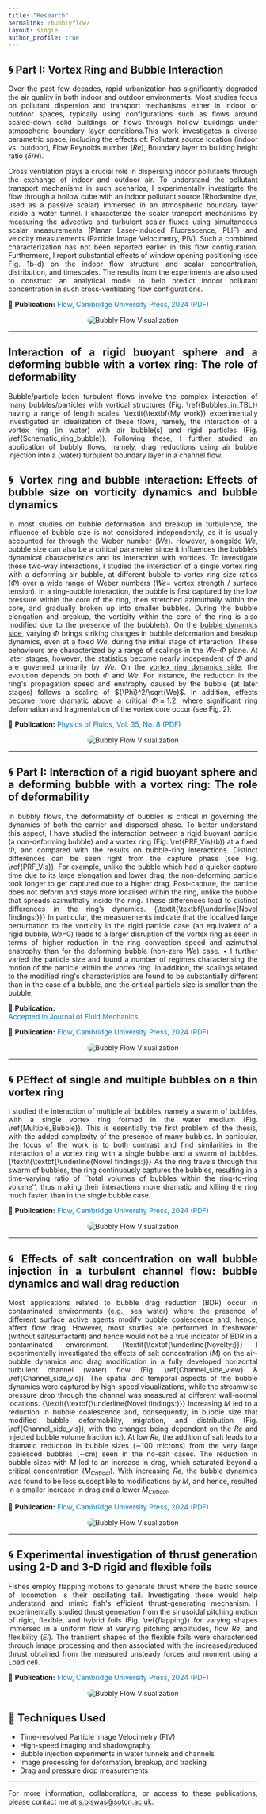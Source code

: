 ```yaml
---
title: "Research"
permalink: /bubblyflow/
layout: single
author_profile: true
---
```


## 🌀 **Part I: Vortex Ring and Bubble Interaction**

<div style="text-align: justify;">

Over the past few decades, rapid urbanization has significantly degraded the air quality in both indoor and outdoor environments. Most studies focus on pollutant dispersion and transport mechanisms either in indoor or outdoor spaces, typically using configurations such as flows around scaled-down solid buildings or flows through hollow buildings under atmospheric boundary layer conditions.This work investigates a diverse parametric space, including the effects of:  Pollutant source location (indoor vs. outdoor), Flow Reynolds number ($Re$), Boundary layer to building height ratio ($\delta/H$). 

Cross ventilation plays a crucial role in dispersing indoor pollutants through the exchange of indoor and outdoor air. To understand the pollutant transport mechanisms in such scenarios, I experimentally investigate the flow through a hollow cube with an indoor pollutant source (Rhodamine dye, used as a passive scalar) immersed in an atmospheric boundary layer inside a water tunnel. I characterize the scalar transport mechanisms by measuring the advective and turbulent scalar fluxes using simultaneous scalar measurements (Planar Laser-Induced Fluorescence, PLIF) and velocity measurements (Particle Image Velocimetry, PIV). Such a combined characterization has not been reported earlier in this flow configuration. Furthermore, I report substantial effects of window opening positioning (see Fig. 1b–d) on the indoor flow structure and scalar concentration, distribution, and timescales. The results from the experiments are also used to construct an analytical model to help predict indoor pollutant concentration in such cross-ventilating flow configurations.


<p style="margin-top:10px;">
📄 <strong>Publication:</strong> 
<a href="https://drive.google.com/file/d/1JV1y6pKnsH4TYJezZbBWHzKoIt6roiWQ/view?usp=drive_link" target="_blank" style="color:#007acc; text-decoration:none;">
Flow, Cambridge University Press, 2024 (PDF)
</a>
</p>

<div style="text-align: center; margin-top: 15px;">

<img src="/images/FLOW_indoor_outdoor.png" alt="Bubbly Flow Visualization" style="max-width: 90%; border-radius: 10px;">

</div>


---

## **Interaction of a rigid buoyant sphere and a deforming bubble with a vortex ring: The role of deformability**

<div style="text-align: justify;">


Bubble/particle-laden turbulent flows involve the complex interaction of many bubbles/particles with vortical structures (Fig. \ref{Bubbles_in_TBL}) having a range of length scales. \textit{\textbf{My work}} experimentally investigated an idealization of these flows, namely, the interaction of a vortex ring (in water) with air bubble(s) and rigid particles (Fig. \ref{Schematic_ring_bubble}). Following these, I further studied an application of bubbly flows, namely, drag reductions using air bubble injection into a (water) turbulent boundary layer in a channel flow.

## 🌀 **Vortex ring and bubble interaction: Effects of bubble size on vorticity dynamics and bubble dynamics**

<div style="text-align: justify;">

In most studies on bubble deformation and breakup in turbulence, the influence of bubble size is not considered independently, as it is usually accounted for through the Weber number ($We$). However, alongside $We$, bubble size can also be a critical parameter since it influences the bubble’s dynamical characteristics and its interaction with vortices. To investigate these two-way interactions, I studied the interaction of a single vortex ring with a deforming air bubble, at different bubble-to-vortex ring size ratios ($\Phi$) over a wide range of Weber numbers ($We =$ vortex strength / surface tension).  In a ring–bubble interaction, the bubble is first captured by the low pressure within the core of the ring, then stretched azimuthally within the core, and gradually broken up into smaller bubbles. During the bubble elongation and breakup, the vorticity within the core of the ring is also modified due to the presence of the bubble(s).  On the <u>bubble dynamics side</u>, varying $\Phi$ brings striking changes in bubble deformation and breakup dynamics, even at a fixed $We$, during the initial stage of interaction. These behaviours are characterized by a range of scalings in the $We$–$\Phi$ plane. At later stages, however, the statistics become nearly independent of $\Phi$ and are governed primarily by $We$. On the <u>vortex ring dynamics side</u>, the evolution depends on both $\Phi$ and $We$. For instance, the reduction in the ring's propagation speed and enstrophy caused by the bubble (at later stages) follows a scaling of ${\Phi}^2/\sqrt{We}$. In addition, effects become more dramatic above a critical $\Phi \approx 1.2$, where significant ring deformation and fragmentation of the vortex core occur (see Fig. 2).
</p>

<p style="margin-top:10px;">
📄 <strong>Publication:</strong> 
<a href="https://drive.google.com/file/d/1yJyuyciC1JLLIan8PwClFZHTd7Zl_omD/view?usp=drive_link" target="_blank" style="color:#007acc; text-decoration:none;">
Physics of Fluids, Vol. 35, No. 8 (PDF)
</a>
</p>

</div>

<div style="text-align: center; margin-top: 15px;">

<img src="/images/FLOW_indoor_outdoor.png" alt="Bubbly Flow Visualization" style="max-width: 90%; border-radius: 10px;">

</div>


---

## 🌀 **Part I: Interaction of a rigid buoyant sphere and a deforming bubble with a vortex ring: The role of deformability**

<div style="text-align: justify;">

<div style="text-align: justify;">

In bubbly flows, the deformability of bubbles is critical in governing the dynamics of both the carrier and dispersed phase.  To better understand this aspect, I have studied the interaction between a rigid buoyant particle (a non-deforming bubble) and a vortex ring (Fig. \ref{PRF_Vis}(b)) at a fixed $\Phi$, and compared with the results on bubble-ring interactions. Distinct differences can be seen right from the capture phase (see Fig. \ref{PRF_Vis}). For example, unlike the bubble which had a quicker capture time due to its large elongation and lower drag, the non-deforming particle took longer to get captured due to a higher drag.  Post-capture, the particle does not deform and stays more localised within the ring, unlike the bubble that spreads azimuthally inside the ring. These differences lead to distinct differences in the ring’s dynamics. {\textit{\textbf{\underline{Novel findings:}}} In particular, the measurements indicate that the localized large perturbation to the vorticity in the rigid particle case (an equivalent of a rigid bubble, $We$=0) leads to a larger disruption of the vortex ring as seen in terms of higher reduction in the ring convection speed and azimuthal enstrophy than for the deforming bubble (non-zero $We$) case. $\bullet$ I further varied the particle size and found a number of regimes characterising the motion of the particle within the vortex ring. In addition, the scalings related to the modified ring's characteristics are found to be substantially different than in the case of a bubble, and the critical particle size is smaller than the bubble.

📄 <strong>Publication:</strong>  
<a href="#" target="_blank" style="color:#007acc; text-decoration:none;">
Accepted in Journal of Fluid Mechanics
</a>

</div>

<p style="margin-top:10px;">
📄 <strong>Publication:</strong> 
<a href="https://drive.google.com/file/d/1JV1y6pKnsH4TYJezZbBWHzKoIt6roiWQ/view?usp=drive_link" target="_blank" style="color:#007acc; text-decoration:none;">
Flow, Cambridge University Press, 2024 (PDF)
</a>
</p>

<div style="text-align: center; margin-top: 15px;">

<img src="/images/FLOW_indoor_outdoor.png" alt="Bubbly Flow Visualization" style="max-width: 90%; border-radius: 10px;">

</div>


---

## 🌀 **PEffect of single and multiple bubbles on a thin vortex ring**

<div style="text-align: justify;">

<div style="text-align: justify;">

I studied the interaction of multiple air bubbles, namely a swarm of bubbles, with a single vortex ring formed in the water medium (Fig. \ref{Multiple_Bubble}). This is essentially the first problem of the thesis, with the added complexity of the presence of many bubbles. In particular, the focus of the work is to both contrast and find similarities in the interaction of a vortex ring with a single bubble and a swarm of bubbles. {\textit{\textbf{\underline{Novel findings:}}} As the ring travels through this swarm of bubbles, the ring continuously captures the bubbles, resulting in a time-varying ratio of ``total volumes of bubbles within the ring-to-ring volume'', thus making their interactions more dramatic and killing the ring much faster, than in the single bubble case. 

<p style="margin-top:10px;">
📄 <strong>Publication:</strong> 
<a href="https://drive.google.com/file/d/1JV1y6pKnsH4TYJezZbBWHzKoIt6roiWQ/view?usp=drive_link" target="_blank" style="color:#007acc; text-decoration:none;">
Flow, Cambridge University Press, 2024 (PDF)
</a>
</p>

<div style="text-align: center; margin-top: 15px;">

<img src="/images/FLOW_indoor_outdoor.png" alt="Bubbly Flow Visualization" style="max-width: 90%; border-radius: 10px;">

</div>


---

## 🌀 **Effects of salt concentration on wall bubble injection in a turbulent channel flow: bubble dynamics and wall drag reduction**

<div style="text-align: justify;">

<div style="text-align: justify;">

Most applications related to bubble drag reduction (BDR) occur in contaminated environments (e.g., sea water) where the presence of different surface active agents modify bubble coalescence and, hence, affect flow drag. However, most studies are performed in freshwater (without salt/surfactant) and hence would not be a true indicator of BDR in a contaminated environment. {\textit{\textbf{\underline{Novelty:}}} I experimentally investigated the effects of salt concentration ($M$) on the air-bubble dynamics and drag modification in a fully developed horizontal turbulent channel (water) flow (Fig. \ref{Channel_side_view} \& \ref{Channel_side_vis}). The spatial and temporal aspects of the bubble dynamics were captured by high-speed visualizations, while the streamwise pressure drop through the channel was measured at different wall-normal locations. {\textit{\textbf{\underline{Novel findings:}}} Increasing $M$ led to a reduction in bubble coalescence and, consequently, in bubble size that modified bubble deformability, migration, and distribution (Fig. \ref{Channel_side_vis}), with the changes being dependent on the $Re$ and injected bubble volume fraction ($\alpha$). At low $Re$, the addition of salt leads to a dramatic reduction in bubble sizes ($\sim$100 microns) from the very large coalesced bubbles ($\sim$cm) seen in the no-salt cases. The reduction in bubble sizes with $M$ led to an increase in drag, which saturated beyond a critical concentration ($M_{Critical}$). With increasing $Re$, the bubble dynamics was found to be less susceptible to modifications by $M$, and hence, resulted in a smaller increase in drag and a lower $M_{Critical}$.

<p style="margin-top:10px;">
📄 <strong>Publication:</strong> 
<a href="https://drive.google.com/file/d/1JV1y6pKnsH4TYJezZbBWHzKoIt6roiWQ/view?usp=drive_link" target="_blank" style="color:#007acc; text-decoration:none;">
Flow, Cambridge University Press, 2024 (PDF)
</a>
</p>

<div style="text-align: center; margin-top: 15px;">

<img src="/images/FLOW_indoor_outdoor.png" alt="Bubbly Flow Visualization" style="max-width: 90%; border-radius: 10px;">

</div>


---

## 🌀 **Experimental investigation of thrust generation using 2-D and 3-D rigid and flexible foils**

<div style="text-align: justify;">

<div style="text-align: justify;">

Fishes employ flapping motions to generate thrust where the basic source of locomotion is their oscillating tail. Investigating these would help understand and mimic fish's efficient thrust-generating mechanism. I experimentally studied thrust generation from the sinusoidal pitching motion of rigid, flexible, and hybrid foils (Fig. \ref{flapping}) for varying shapes immersed in a uniform flow at varying pitching amplitudes, flow $Re$, and flexibility ($EI$). The transient shapes of the flexible foils were characterised through image processing and then associated with the increased/reduced thrust obtained from the measured unsteady forces and moment using a Load cell.

<p style="margin-top:10px;">
📄 <strong>Publication:</strong> 
<a href="https://drive.google.com/file/d/1JV1y6pKnsH4TYJezZbBWHzKoIt6roiWQ/view?usp=drive_link" target="_blank" style="color:#007acc; text-decoration:none;">
Flow, Cambridge University Press, 2024 (PDF)
</a>
</p>

<div style="text-align: center; margin-top: 15px;">

<img src="/images/FLOW_indoor_outdoor.png" alt="Bubbly Flow Visualization" style="max-width: 90%; border-radius: 10px;">

</div>






## 🔬 **Techniques Used**

- Time-resolved Particle Image Velocimetry (PIV)
- High-speed imaging and shadowgraphy
- Bubble injection experiments in water tunnels and channels
- Image processing for deformation, breakup, and tracking
- Drag and pressure drop measurements

---


For more information, collaborations, or access to these publications, please contact me at [s.biswas@soton.ac.uk](mailto:s.biswas@soton.ac.uk).




















